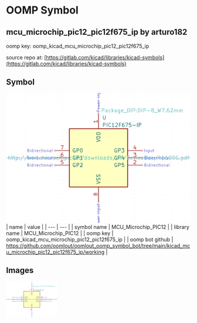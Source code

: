 # OOMP Symbol  
## mcu_microchip_pic12_pic12f675_ip  by arturo182  
  
oomp key: oomp_kicad_mcu_microchip_pic12_pic12f675_ip  
  
source repo at: [https://gitlab.com/kicad/libraries/kicad-symbols](https://gitlab.com/kicad/libraries/kicad-symbols)  
## Symbol  
  
[![working.png](working_600.png)](working.png)  
| name | value | 
| --- | --- | 
| symbol name | MCU_Microchip_PIC12 | 
| library name | MCU_Microchip_PIC12 | 
| oomp key | oomp_kicad_mcu_microchip_pic12_pic12f675_ip | 
| oomp bot github | https://github.com/oomlout/oomlout_oomp_symbol_bot/tree/main/kicad_mcu_microchip_pic12_pic12f675_ip/working | 
## Images  
  
[![working.png](working_140.png)](working.png)  
